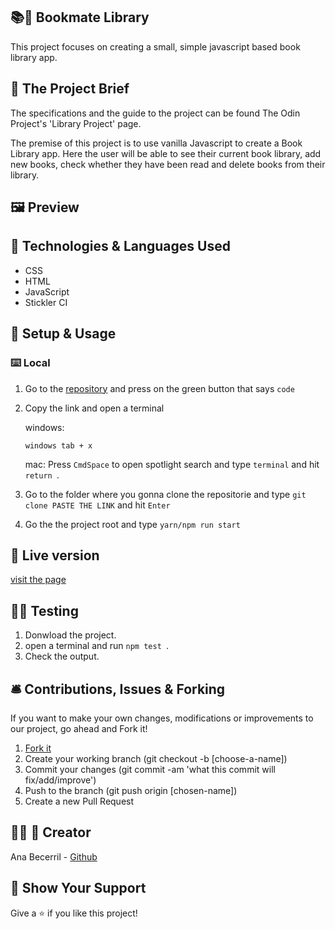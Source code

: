 ## 📚📗 Bookmate Library

This project focuses on creating a small, simple javascript based book library app.

## 🧮 The Project Brief

The specifications and the guide to the project can be found The Odin Project's 'Library Project' page.

The premise of this project is to use vanilla Javascript to create a Book Library app. Here the user will be able to see their current book library, add new books, check whether they have been read and delete books from their library.

## 🖼️ Preview

## 🧬 Technologies & Languages Used
- CSS
- HTML
- JavaScript
- Stickler CI

## 🔰 Setup & Usage

### ⌨️ Local 

1. Go to the [repository](https://github.com/Ana-Becerril/library_js) and press on the green button that says ```code```
2. Copy the link and open a terminal 

    windows:

    ```windows tab + x ```

    mac: Press ```CmdSpace``` to open spotlight search and type ```terminal``` and hit ```return ```.


3. Go to the folder where you gonna clone the repositorie and type ```git clone PASTE THE LINK``` and hit ```Enter ```

4. Go the the project root and type ``` yarn/npm run start ```

## 🚀 Live version
[visit the page](https://bookmate-library.netlify.app/)


## 🧫🔬 Testing

1. Donwload the project.
2. open a terminal and run ```npm test ```.
3. Check the output.
## 🛎️ Contributions, Issues & Forking

If you want to make your own changes, modifications or improvements to our project, go ahead and Fork it!
1. [Fork it](https://github.com/Ana-Becerril/library_js/fork)
2. Create your working branch (git checkout -b [choose-a-name])
3. Commit your changes (git commit -am 'what this commit will fix/add/improve')
4. Push to the branch (git push origin [chosen-name])
5. Create a new Pull Request

## 👩‍💻 🦄 Creator

Ana Becerril - [Github](https://github.com/Ana-Becerril)

## 💚 Show Your Support

Give a ⭐️ if you like this project!
